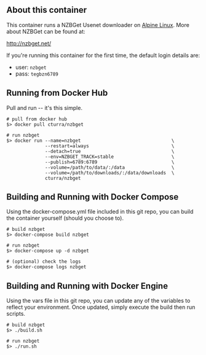 About this container
---
This container runs a NZBGet Usenet downloader on [Alpine Linux](https://alpinelinux.org/). More about NZBGet can be found at:

  http://nzbget.net/


If you're running this container for the first time, the default login details are:

 * user: `nzbget`
 * pass: `tegbzn6789`


Running from Docker Hub
---
Pull and run -- it's this simple.

```
# pull from docker hub
$> docker pull cturra/nzbget

# run nzbget
$> docker run --name=nzbget                                 \
              --restart=always                              \
              --detach=true                                 \
              --env=NZBGET_TRACK=stable                     \
              --publish=6789:6789                           \
              --volume=/path/to/data/:/data                 \
              --volume=/path/to/downloads/:/data/downloads  \
              cturra/nzbget
```

Building and Running with Docker Compose
---
Using the docker-compose.yml file included in this git repo, you can build the container yourself (should you choose to).

```
# build nzbget
$> docker-compose build nzbget

# run nzbget
$> docker-compose up -d nzbget

# (optional) check the logs
$> docker-compose logs nzbget
```

Building and Running with Docker Engine
---
Using the vars file in this git repo, you can update any of the variables to reflect your environment. Once updated, simply execute the build then run scripts.

```
# build nzbget
$> ./build.sh

# run nzbget
$> ./run.sh
```
